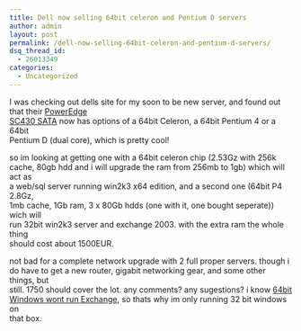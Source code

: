 ```yaml
---
title: Dell now selling 64bit celeron and Pentium D servers
author: admin
layout: post
permalink: /dell-now-selling-64bit-celeron-and-pentium-d-servers/
dsq_thread_id:
  - 26013349
categories:
  - Uncategorized
---
```

I was checking out dells site for my soon to be new server, and found out  
that their [PowerEdge  
SC430 SATA][1] now has options of a 64bit Celeron, a 64bit Pentium 4 or a 64bit  
Pentium D (dual core), which is pretty cool! 

so im looking at getting one with a 64bit celeron chip (2.53Gz with 256k  
cache, 80gb hdd and i will upgrade the ram from 256mb to 1gb) which will act as  
a web/sql server running win2k3 x64 edition, and a second one (64bit P4 2.8Gz,  
1mb cache, 1Gb ram, 3 x 80Gb hdds (one with it, one bought seperate)) wich will  
run 32bit win2k3 server and exchange 2003. with the extra ram the whole thing  
should cost about 1500EUR. 

not bad for a complete network upgrade with 2 full proper servers. though i  
do have to get a new router, gigabit networking gear, and some other things, but  
still. 1750 should cover the lot. any comments? any sugestions? i know [64bit  
Windows wont run Exchange][2], so thats why im only running 32 bit windows on  
that box.

 [1]: http://www1.euro.dell.com/content/products/productdetails.aspx/pedge_sc430?c=ie&cs=iebsdt1&l=en&s=bsd
 [2]: http://blog.lotas-smartman.net/archive/2005/07/12/11850.aspx